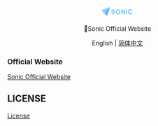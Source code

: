 <p align="center">
  <img width="80px" src="https://raw.githubusercontent.com/SonicCloudOrg/sonic-server/main/logo.png">
</p>
<p align="center">🎉Sonic Official Website</p>
<p align="center">
  <span>English |</span>
  <a href="https://github.com/SonicCloudOrg/sonic-offical-website/blob/main/README_CN.md">  
     简体中文
  </a>
</p>

### Official Website
[Sonic Official Website](https://soniccloudorg.github.io/)

## LICENSE

[License](LICENSE)
